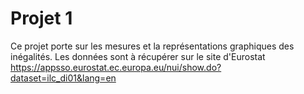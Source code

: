 # Projet 1
Ce projet porte sur les mesures et la représentations graphiques des inégalités. 
Les données sont à récupérer sur le site d'Eurostat
[](https://fr.wikipedia.org/wiki/Eurostat)
https://appsso.eurostat.ec.europa.eu/nui/show.do?dataset=ilc_di01&lang=en
